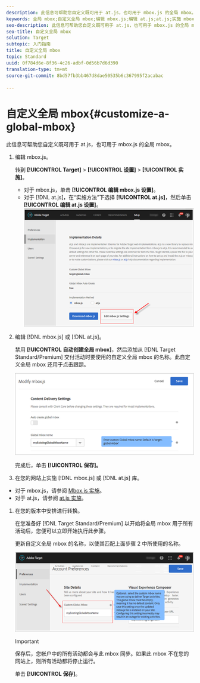 ```yaml
---
description: 此信息可帮助您自定义既可用于 at.js，也可用于 mbox.js 的全局 mbox。
keywords: 全局 mbox;自定义全局 mbox;编辑 mbox.js;编辑 at.js;at.js;实施 mbox.js;实施 at.js
seo-description: 此信息可帮助您自定义既可用于 at.js，也可用于 mbox.js 的全局 mbox。
seo-title: 自定义全局 mbox
solution: Target
subtopic: 入门指南
title: 自定义全局 mbox
topic: Standard
uuid: 0f784d6e-8f36-4c26-adbf-0d56b7d6d390
translation-type: tm+mt
source-git-commit: 8bd57fb3bb467d8dae50535b6c367995f2acabac

---
```



# 自定义全局 mbox{#customize-a-global-mbox}

此信息可帮助您自定义既可用于 at.js，也可用于 mbox.js 的全局 mbox。

1. 编辑 mbox.js。

   转到 **[!UICONTROL Target]** &gt; **[!UICONTROL 设置]** &gt; **[!UICONTROL 实施]**。

   * 对于 mbox.js，单击 **[!UICONTROL 编辑 mbox.js 设置]**。
   * 对于 [!DNL at.js]，在“实施方法”下选择 **[!UICONTROL at.js]**，然后单击 **[!UICONTROL 编辑 at.js 设置]**。
   ![](assets/step-1-edit-mboxjs.png)

1. 编辑 [!DNL mbox.js] 或 [!DNL at.js]。

   禁用 **[!UICONTROL 自动创建全局 mbox]**，然后添加从 [!DNL Target Standard/Premium] 交付活动时要使用的自定义全局 mbox 的名称。此自定义全局 mbox 还用于点击跟踪。

   ![](assets/step-2-edit-mboxjs-or-atjs.png)

   完成后，单击 **[!UICONTROL 保存]。**
1. 在您的网站上实施 [!DNL mbox.js] 或 [!DNL at.js] 库。

* 对于 mbox.js，请参阅 [Mbox.js 实施](../../../../c-implementing-target/c-implementing-target-for-client-side-web/t-mbox-download/mbox-download.md#task_4EAE26BB84FD4E1D858F411AEDF4B420)。
* 对于 at.js，请参阅 [at.js 实施](../../../../c-implementing-target/c-implementing-target-for-client-side-web/t-mbox-download/c-target-atjs-implementation/target-atjs-implementation.md#concept_8AC8D169E02944B1A547A0CAD97EAC17)。

1. 在您的版本中安排进行转换。

   在您准备好 [!DNL Target Standard/Premium] 以开始将全局 mbox 用于所有活动后，您便可以立即开始执行此步骤。

   更新自定义全局 mbox 的名称，以使其匹配上面步骤 2 中所使用的名称。

   ![](assets/step-4-time-the-transition-with-your-release.png)

   >[!IMPORTANT]
   >
   >保存后，您帐户中的所有活动都会与此 mbox 同步。如果此 mbox 不在您的网站上，则所有活动都将停止运行。

   单击 **[!UICONTROL 保存]**。
